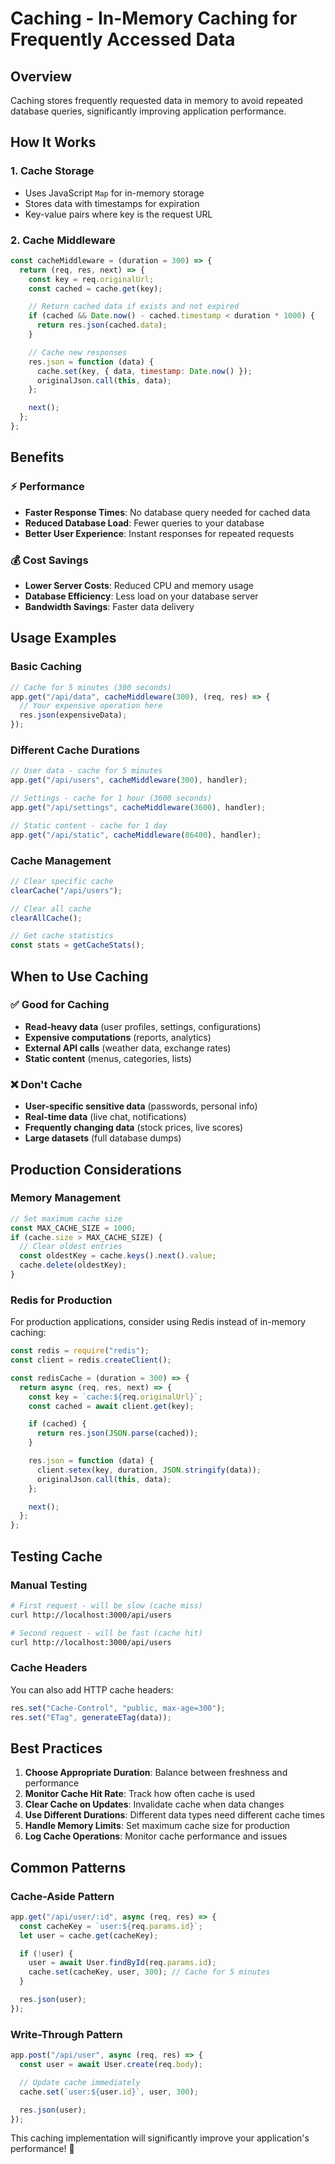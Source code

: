 # Caching - In-Memory Caching for Frequently Accessed Data

## Overview

Caching stores frequently requested data in memory to avoid repeated database queries, significantly improving application performance.

## How It Works

### 1. Cache Storage

- Uses JavaScript `Map` for in-memory storage
- Stores data with timestamps for expiration
- Key-value pairs where key is the request URL

### 2. Cache Middleware

```javascript
const cacheMiddleware = (duration = 300) => {
  return (req, res, next) => {
    const key = req.originalUrl;
    const cached = cache.get(key);

    // Return cached data if exists and not expired
    if (cached && Date.now() - cached.timestamp < duration * 1000) {
      return res.json(cached.data);
    }

    // Cache new responses
    res.json = function (data) {
      cache.set(key, { data, timestamp: Date.now() });
      originalJson.call(this, data);
    };

    next();
  };
};
```

## Benefits

### ⚡ Performance

- **Faster Response Times**: No database query needed for cached data
- **Reduced Database Load**: Fewer queries to your database
- **Better User Experience**: Instant responses for repeated requests

### 💰 Cost Savings

- **Lower Server Costs**: Reduced CPU and memory usage
- **Database Efficiency**: Less load on your database server
- **Bandwidth Savings**: Faster data delivery

## Usage Examples

### Basic Caching

```javascript
// Cache for 5 minutes (300 seconds)
app.get("/api/data", cacheMiddleware(300), (req, res) => {
  // Your expensive operation here
  res.json(expensiveData);
});
```

### Different Cache Durations

```javascript
// User data - cache for 5 minutes
app.get("/api/users", cacheMiddleware(300), handler);

// Settings - cache for 1 hour (3600 seconds)
app.get("/api/settings", cacheMiddleware(3600), handler);

// Static content - cache for 1 day
app.get("/api/static", cacheMiddleware(86400), handler);
```

### Cache Management

```javascript
// Clear specific cache
clearCache("/api/users");

// Clear all cache
clearAllCache();

// Get cache statistics
const stats = getCacheStats();
```

## When to Use Caching

### ✅ Good for Caching

- **Read-heavy data** (user profiles, settings, configurations)
- **Expensive computations** (reports, analytics)
- **External API calls** (weather data, exchange rates)
- **Static content** (menus, categories, lists)

### ❌ Don't Cache

- **User-specific sensitive data** (passwords, personal info)
- **Real-time data** (live chat, notifications)
- **Frequently changing data** (stock prices, live scores)
- **Large datasets** (full database dumps)

## Production Considerations

### Memory Management

```javascript
// Set maximum cache size
const MAX_CACHE_SIZE = 1000;
if (cache.size > MAX_CACHE_SIZE) {
  // Clear oldest entries
  const oldestKey = cache.keys().next().value;
  cache.delete(oldestKey);
}
```

### Redis for Production

For production applications, consider using Redis instead of in-memory caching:

```javascript
const redis = require("redis");
const client = redis.createClient();

const redisCache = (duration = 300) => {
  return async (req, res, next) => {
    const key = `cache:${req.originalUrl}`;
    const cached = await client.get(key);

    if (cached) {
      return res.json(JSON.parse(cached));
    }

    res.json = function (data) {
      client.setex(key, duration, JSON.stringify(data));
      originalJson.call(this, data);
    };

    next();
  };
};
```

## Testing Cache

### Manual Testing

```bash
# First request - will be slow (cache miss)
curl http://localhost:3000/api/users

# Second request - will be fast (cache hit)
curl http://localhost:3000/api/users
```

### Cache Headers

You can also add HTTP cache headers:

```javascript
res.set("Cache-Control", "public, max-age=300");
res.set("ETag", generateETag(data));
```

## Best Practices

1. **Choose Appropriate Duration**: Balance between freshness and performance
2. **Monitor Cache Hit Rate**: Track how often cache is used
3. **Clear Cache on Updates**: Invalidate cache when data changes
4. **Use Different Durations**: Different data types need different cache times
5. **Handle Memory Limits**: Set maximum cache size for production
6. **Log Cache Operations**: Monitor cache performance and issues

## Common Patterns

### Cache-Aside Pattern

```javascript
app.get("/api/user/:id", async (req, res) => {
  const cacheKey = `user:${req.params.id}`;
  let user = cache.get(cacheKey);

  if (!user) {
    user = await User.findById(req.params.id);
    cache.set(cacheKey, user, 300); // Cache for 5 minutes
  }

  res.json(user);
});
```

### Write-Through Pattern

```javascript
app.post("/api/user", async (req, res) => {
  const user = await User.create(req.body);

  // Update cache immediately
  cache.set(`user:${user.id}`, user, 300);

  res.json(user);
});
```

This caching implementation will significantly improve your application's performance! 🚀
